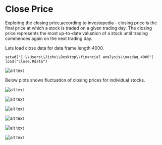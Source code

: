 # Close Price  

Exploring the closing price,according to investopedia - closing price is the final price at which a stock is traded on a given trading day. The closing price represents the most up-to-date valuation of a stock until trading commences again on the next trading day.  

Lets load close data for data frame length 4000.  

```
setwd("C:\\Users\\Jishu\\Desktop\\financial analysis\\nasdaq_4000")
load("close.Rdata")
```  

![alt text](https://github.com/jishu1989/Financial-Analysis/blob/master/screenshots/close.JPG)  

Below plots shows fluctuation of closing prices for individual stocks.  

![alt text](https://github.com/jishu1989/Financial-Analysis/blob/master/screenshots/close_price_AAPL.JPG)  

![alt text](https://github.com/jishu1989/Financial-Analysis/blob/master/screenshots/close_price_AMD.JPG)  

![alt text](https://github.com/jishu1989/Financial-Analysis/blob/master/screenshots/close_price_AMZN.JPG)  

![alt text](https://github.com/jishu1989/Financial-Analysis/blob/master/screenshots/close_price_ATVI.JPG)  

![alt text](https://github.com/jishu1989/Financial-Analysis/blob/master/screenshots/close_price_INTC.JPG)  

![alt text](https://github.com/jishu1989/Financial-Analysis/blob/master/screenshots/close_price_MSFT.JPG)

